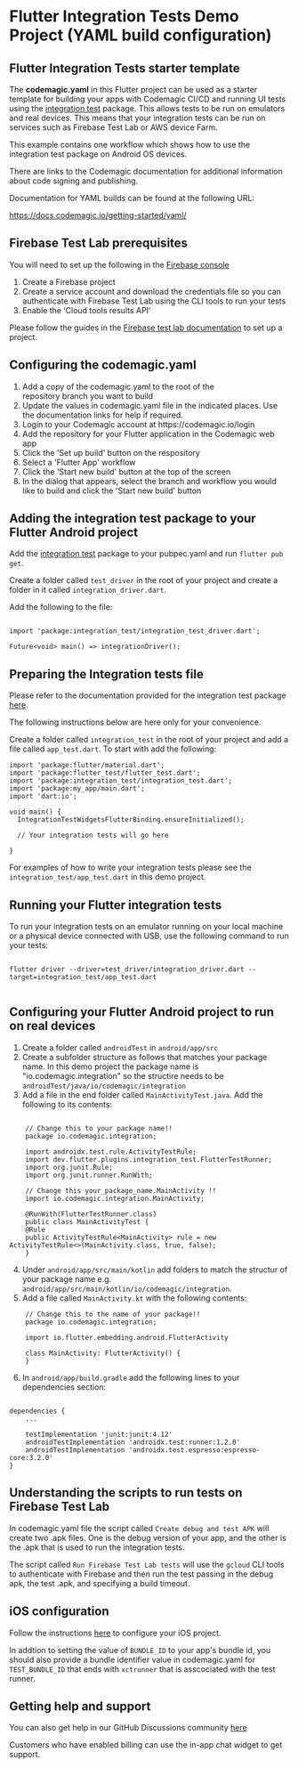 # Flutter Integration Tests Demo Project (YAML build configuration)

## Flutter Integration Tests starter template 

The **codemagic.yaml** in this Flutter project can be used as a starter template for building your apps with Codemagic CI/CD and running UI tests using the [integration test](https://pub.dev/packages/integration_test) package. This allows tests to be run on emulators and real devices. This means that your integration tests can be run on services such as Firebase Test Lab or AWS device Farm. 

This example contains one workflow which shows how to use the integration test package on Android OS devices. 

There are links to the Codemagic documentation for additional information about code signing and publishing.

Documentation for YAML builds can be found at the following URL: 

https://docs.codemagic.io/getting-started/yaml/

## Firebase Test Lab prerequisites

You will need to set up the following in the [Firebase console](https://firebase.google.com/)

<ol>
<li>Create a Firebase project</li>
<li>Create a service account and download the credentials file so you can authenticate with Firebase Test Lab using the CLI tools to run your tests</li>
<li>Enable the ‘Cloud tools results API’</li>
</ol>

Please follow the guides in the [Firebase test lab documentation](https://firebase.google.com/docs/test-lab/?gclid=EAIaIQobChMIs5qVwqW25QIV8iCtBh3DrwyUEAAYASAAEgLFU_D_BwE) to set up a project.

## Configuring the codemagic.yaml

<ol>
<li>Add a copy of the codemagic.yaml to the root of the repository branch you want to build</li>
<li>Update the values in codemagic.yaml file in the indicated places. Use the documentation links for help if required.</li>
<li>Login to your Codemagic account at https://codemagic.io/login</li>
<li>Add the repository for your Flutter application in the Codemagic web app</li>
<li>Click the 'Set up build' button on the respository</li>
<li>Select a 'Flutter App' workflow</li>
<li>Click the 'Start new build' button at the top of the screen </li>
<li>In the dialog that appears, select the branch and workflow you would like to build and click the 'Start new build' button</li>
</ol>

## Adding the integration test package to your Flutter Android project

Add the [integration test](https://pub.dev/packages/integration_test) package to your pubpec.yaml and run `flutter pub get`.

Create a folder called `test_driver` in the root of your project and create a folder in it called `integration_driver.dart`. 

Add the following to the file:

```

import 'package:integration_test/integration_test_driver.dart';

Future<void> main() => integrationDriver();

```

## Preparing the Integration tests file

Please refer to the documentation provided for the integration test package [here](https://pub.dev/packages/integration_test). 

The following instructions below are here only for your convenience.

Create a folder called `integration_test` in the root of your project and add a file called `app_test.dart`. To start with add the following:

```
import 'package:flutter/material.dart';
import 'package:flutter_test/flutter_test.dart';
import 'package:integration_test/integration_test.dart';
import 'package:my_app/main.dart';
import 'dart:io';

void main() {
  IntegrationTestWidgetsFlutterBinding.ensureInitialized();

  // Your integration tests will go here

}
```

For examples of how to write your integration tests please see the `integration_test/app_test.dart` in this demo project. 

## Running your Flutter integration tests

To run your integration tests on an emulator running on your local machine or a physical device connected with USB, use the following command to run your tests:

```

flutter driver --driver=test_driver/integration_driver.dart --target=integration_test/app_test.dart


```

## Configuring your Flutter Android project to run on real devices

1. Create a folder called `androidTest` in `android/app/src` 
2. Create a subfolder structure as follows that matches your package name. In this demo project the package name is "io.codemagic.integration" so the structire needs to be `androidTest/java/io/codemagic/integration`
3. Add a file in the end folder called `MainActivityTest.java`. Add the following to its contents:

```

    // Change this to your package name!!
    package io.codemagic.integration;

    import androidx.test.rule.ActivityTestRule;
    import dev.flutter.plugins.integration_test.FlutterTestRunner;
    import org.junit.Rule;
    import org.junit.runner.RunWith;

    // Change this your_package_name.MainActivity !!
    import io.codemagic.integration.MainActivity;

    @RunWith(FlutterTestRunner.class)
    public class MainActivityTest {
    @Rule
    public ActivityTestRule<MainActivity> rule = new ActivityTestRule<>(MainActivity.class, true, false);
    }

```
4. Under `android/app/src/main/kotlin` add folders to match the structur of your package name e.g. `android/app/src/main/kotlin/io/codemagic/integration`. 
5. Add a file called `MainActivity.kt` with the following contents:

```
    // Change this to the name of your package!!
    package io.codemagic.integration;

    import io.flutter.embedding.android.FlutterActivity

    class MainActivity: FlutterActivity() {
    }

```

6. In `android/app/build.gradle` add the following lines to your dependencies section:

```

dependencies {
    ...

    testImplementation 'junit:junit:4.12'
    androidTestImplementation 'androidx.test:runner:1.2.0'
    androidTestImplementation 'androidx.test.espresso:espresso-core:3.2.0'
}

```


## Understanding the scripts to run tests on Firebase Test Lab

In codemagic.yaml file the script called `Create debug and test APK` will create two .apk files. One is the debug version of your app, and the other is the .apk that is used to run the integration tests.

The script called `Run Firebase Test Lab tests` will use the `gcloud` CLI tools to authenticate with Firebase and then run the test passing in the debug apk, the test .apk, and specifying a build timeout. 

## iOS configuration

Follow the instructions [here](https://github.com/flutter/flutter/tree/main/packages/integration_test#ios-device-testing) to configure your iOS project.

In addtion to setting the value of `BUNDLE_ID` to your app's bundle id, you should also provide a bundle identifier value in codemagic.yaml for `TEST_BUNDLE_ID` that ends with `xctrunner` that is asscociated with the test runner.

## Getting help and support

You can also get help in our GitHub Discussions community [here](https://github.com/codemagic-ci-cd/codemagic-docs/discussions)

Customers who have enabled billing can use the in-app chat widget to get support. 


